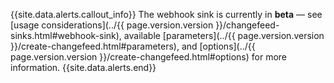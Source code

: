 {{site.data.alerts.callout_info}}
The webhook sink is currently in **beta** — see [usage considerations](../{{ page.version.version }}/changefeed-sinks.html#webhook-sink), available [parameters](../{{ page.version.version }}/create-changefeed.html#parameters), and [options](../{{ page.version.version }}/create-changefeed.html#options) for more information.
{{site.data.alerts.end}}
